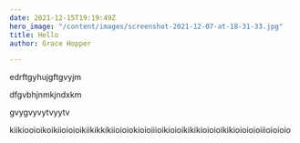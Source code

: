```yaml
---
date: 2021-12-15T19:19:49Z
hero_image: "/content/images/screenshot-2021-12-07-at-18-31-33.jpg"
title: Hello
author: Grace Hopper

---
```

edrftgyhujgftgvyjm

dfgvbhjnmkjndxkm

gvygvyvytvyytv

kiikiooioikoikiioioioikiikikkikiioioiokioioiiioikioioikikikioioioikikioioioioiiioioioio